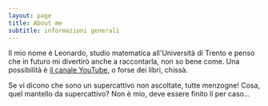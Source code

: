 ```yaml
---
layout: page
title: About me
subtitle: informazioni generali
---
```


Il mio nome è Leonardo, studio matematica all'Università di Trento e penso che in futuro mi divertirò anche a raccontarla, non so bene come. Una possibilità è [il canale YouTube](https://www.youtube.com/channel/UCO1l67JZBNiNEA2cb8M1fbQ), o forse dei libri, chissà.

Se vi dicono che sono un supercattivo non ascoltate, tutte menzogne! Cosa, quel mantello da supercattivo? Non è mio, deve essere finito lì per caso...




